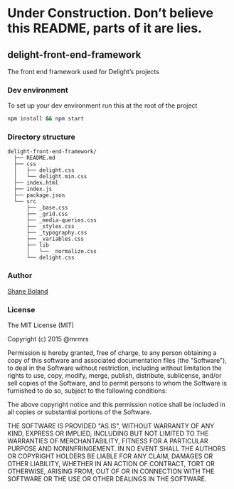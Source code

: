 # Under Construction. Don’t believe this README, parts of it are lies.

## delight-front-end-framework

The front end framework used for Delight’s projects

### Dev environment
To set up your dev environment run this at the root of the project

```bash
npm install && npm start
```


### Directory structure
```
delight-front-end-framework/
  ├── README.md
  ├── css
  │   ├── delight.css
  │   └── delight.min.css
  ├── index.html
  ├── index.js
  ├── package.json
  └── src
      ├── _base.css
      ├── _grid.css
      ├── _media-queries.css
      ├── _styles.css
      ├── _typography.css
      ├── _variables.css
      ├── lib
      │   └── _normalize.css
      └── delight.css

```

### Author

[Shane Boland](http://shaneboland.com "Shane Boland - Front-end Designer")

### License

The MIT License (MIT)

Copyright (c) 2015 @mrmrs

Permission is hereby granted, free of charge, to any person obtaining a copy
of this software and associated documentation files (the "Software"), to deal
in the Software without restriction, including without limitation the rights
to use, copy, modify, merge, publish, distribute, sublicense, and/or sell
copies of the Software, and to permit persons to whom the Software is
furnished to do so, subject to the following conditions:

The above copyright notice and this permission notice shall be included in
all copies or substantial portions of the Software.

THE SOFTWARE IS PROVIDED "AS IS", WITHOUT WARRANTY OF ANY KIND, EXPRESS OR
IMPLIED, INCLUDING BUT NOT LIMITED TO THE WARRANTIES OF MERCHANTABILITY,
FITNESS FOR A PARTICULAR PURPOSE AND NONINFRINGEMENT. IN NO EVENT SHALL THE
AUTHORS OR COPYRIGHT HOLDERS BE LIABLE FOR ANY CLAIM, DAMAGES OR OTHER
LIABILITY, WHETHER IN AN ACTION OF CONTRACT, TORT OR OTHERWISE, ARISING FROM,
OUT OF OR IN CONNECTION WITH THE SOFTWARE OR THE USE OR OTHER DEALINGS IN
THE SOFTWARE.

